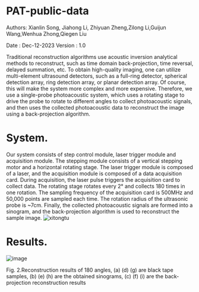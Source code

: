 # PAT-public-data

Authors: Xianlin Song, Jiahong Li, Zhiyuan Zheng,Zilong Li,Guijun Wang,Wenhua Zhong,Qiegen Liu

Date : Dec-12-2023
Version : 1.0

Traditional reconstruction algorithms use acoustic inversion analytical methods to reconstruct, such as time domain back-projection, time reversal, delayed summation, etc. To obtain high-quality imaging, one can utilize multi-element ultrasound detectors, such as a full-ring detector, spherical detection array, ring detection array, or planar detection array. Of course, this will make the system more complex and more expensive. Therefore, we use a single-probe photoacoustic system, which uses a rotating stage to drive the probe to rotate to different angles to collect photoacoustic signals, and then uses the collected photoacoustic data to reconstruct the image using a back-projection algorithm.
# System.
Our system consists of step control module, laser trigger module and acquisition module. The stepping module consists of a vertical stepping motor and a horizontal rotating stage. The laser trigger module is composed of a laser, and the acquisition module is composed of a data acquisition card. During acquisition, the laser pulse triggers the acquisition card to collect data. The rotating stage rotates every 2° and collects 180 times in one rotation. The sampling frequency of the acquisition card is 500MHz and 50,000 points are sampled each time. The rotation radius of the ultrasonic probe is ~7cm. Finally, the collected photoacoustic signals are formed into a sinogram, and the back-projection algorithm is used to reconstruct the sample image.
![xitongtu](https://github.com/yqx7150/PAT-public-data/assets/26964726/14582541-3ad0-484d-90e1-e475011c4996)



# Results.
![image](https://github.com/yqx7150/PAT-public-data/assets/26964726/03b289d4-559d-42ec-8cf8-65088993f469)

Fig. 2.Reconstruction results of 180 angles,
     (a) (d) (g) are black tape samples, 
     (b) (e) (h) are the obtained sinograms, 
     (c) (f) (i) are the back-projection reconstruction results 
